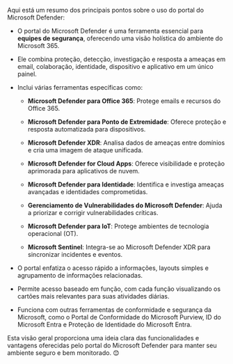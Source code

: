 Aqui está um resumo dos principais pontos sobre o uso do portal do Microsoft Defender:

- O portal do Microsoft Defender é uma ferramenta essencial para __equipes de segurança__, oferecendo uma visão holística do ambiente do Microsoft 365.
    
- Ele combina proteção, detecção, investigação e resposta a ameaças em email, colaboração, identidade, dispositivo e aplicativo em um único painel.
    
- Inclui várias ferramentas específicas como:
    
    - **Microsoft Defender para Office 365**: Protege emails e recursos do Office 365.
        
    - **Microsoft Defender para Ponto de Extremidade**: Oferece proteção e resposta automatizada para dispositivos.
        
    - **Microsoft Defender XDR**: Analisa dados de ameaças entre domínios e cria uma imagem de ataque unificada.
        
    - **Microsoft Defender for Cloud Apps**: Oferece visibilidade e proteção aprimorada para aplicativos de nuvem.
        
    - **Microsoft Defender para Identidade**: Identifica e investiga ameaças avançadas e identidades comprometidas.
        
    - **Gerenciamento de Vulnerabilidades do Microsoft Defender**: Ajuda a priorizar e corrigir vulnerabilidades críticas.
        
    - **Microsoft Defender para IoT**: Protege ambientes de tecnologia operacional (OT).
        
    - **Microsoft Sentinel**: Integra-se ao Microsoft Defender XDR para sincronizar incidentes e eventos.
        
- O portal enfatiza o acesso rápido a informações, layouts simples e agrupamento de informações relacionadas.
    
- Permite acesso baseado em função, com cada função visualizando os cartões mais relevantes para suas atividades diárias.
    
- Funciona com outras ferramentas de conformidade e segurança da Microsoft, como o Portal de Conformidade do Microsoft Purview, ID do Microsoft Entra e Proteção de Identidade do Microsoft Entra.
    

Esta visão geral proporciona uma ideia clara das funcionalidades e vantagens oferecidas pelo portal do Microsoft Defender para manter seu ambiente seguro e bem monitorado. 😊
